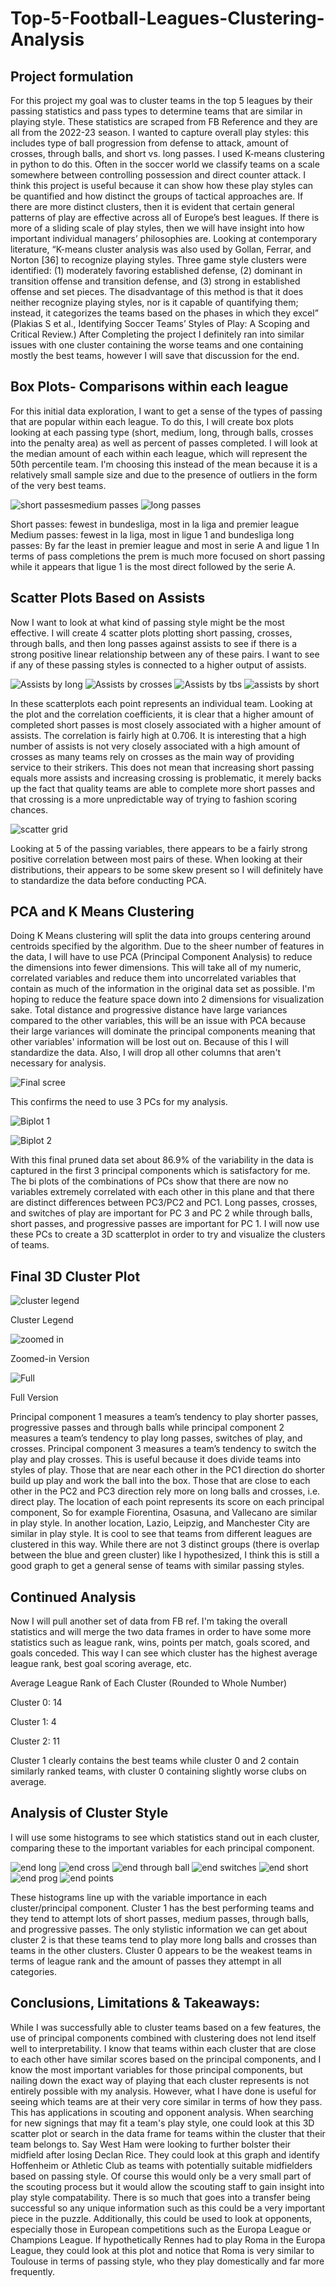 # Top-5-Football-Leagues-Clustering-Analysis

## Project formulation
For this project my goal was to cluster teams in the top 5 leagues by their passing statistics and pass types to determine teams that are similar in playing style. These statistics are scraped from FB Reference and they are all from the 2022-23 season. I wanted to capture overall play styles: this includes type of ball progression from defense to attack, amount of crosses, through balls, and short vs. long passes. I used K-means clustering in python to do this. Often in the soccer world we classify teams on a scale somewhere between controlling possession and direct counter attack. I think this project is useful because it can show how these play styles can be quantified and how distinct the groups of tactical approaches are. If there are more distinct clusters, then it is evident that certain general patterns of play are effective across all of Europe’s best leagues. If there is more of a sliding scale of play styles, then we will have insight into how important individual managers’ philosophies are. Looking at contemporary literature, “K-means cluster analysis was also used by Gollan, Ferrar, and Norton [36] to recognize playing styles. Three game style clusters were identified: (1) moderately favoring established defense, (2) dominant in transition offense and transition defense, and (3) strong in established offense and set pieces. The disadvantage of this method is that it does neither recognize playing styles, nor is it capable of quantifying them; instead, it categorizes the teams based on the phases in which they excel” (Plakias S et al., Identifying Soccer Teams’ Styles of Play: A Scoping and Critical Review.) After Completing the project I definitely ran into similar issues with one cluster containing the worse teams and one containing mostly the best teams, however I will save that discussion for the end.

## Box Plots- Comparisons within each league
For this initial data exploration, I want to get a sense of the types of passing that are popular within each league. To do this, I will create box plots looking at each passing type (short, medium, long, through balls, crosses into the penalty area) as well as percent of passes completed. I will look at the median amount of each within each league, which will represent the 50th percentile team. I'm choosing this instead of the mean because it is a relatively small sample size and due to the presence of outliers in the form of the very best teams.

![short passes![medium passes](https://github.com/Owenp25/Top-5-Football-Leagues-Clustering-Analysis/assets/77632947/0bb12fdc-bcba-46b2-aa84-dba21a3e7c76)
](https://github.com/Owenp25/Top-5-Football-Leagues-Clustering-Analysis/assets/77632947/ab6f2c93-53fa-4b8e-bd66-ee410586d863)
![long passes](https://github.com/Owenp25/Top-5-Football-Leagues-Clustering-Analysis/assets/77632947/b606e69e-33bd-4bbc-ada5-4d8f4b5da59d)

Short passes: fewest in bundesliga, most in la liga and premier league
Medium passes: fewest in la liga, most in ligue 1 and bundesliga
long passes: By far the least in premier league and most in serie A and ligue 1
In terms of pass completions the prem is much more focused on short passing while it appears that ligue 1 is the most direct followed by the serie A.

## Scatter Plots Based on Assists

Now I want to look at what kind of passing style might be the most effective. I will create 4 scatter plots plotting short passing, crosses, through balls, and then long passes against assists to see if there is a strong positive linear relationship between any of these pairs. I want to see if any of these passing styles is connected to a higher output of assists.

![Assists by long](https://github.com/Owenp25/Top-5-Football-Leagues-Clustering-Analysis/assets/77632947/6fc54a82-e9f8-43e0-bc19-8296145dde41)
![Assists by crosses](https://github.com/Owenp25/Top-5-Football-Leagues-Clustering-Analysis/assets/77632947/68bdb4d7-25e9-40eb-89f1-50e69b615721)
![Assists by tbs](https://github.com/Owenp25/Top-5-Football-Leagues-Clustering-Analysis/assets/77632947/02532bcd-b7a6-43c0-a811-e13398db3a8d)
![assists by short ](https://github.com/Owenp25/Top-5-Football-Leagues-Clustering-Analysis/assets/77632947/dcb8c5cd-6493-4169-8f98-4c19662c40bc)

In these scatterplots each point represents an individual team. Looking at the plot and the correlation coefficients, it is clear that a higher amount of completed short passes is most closely associated with a higher amount of assists. The correlation is fairly high at 0.706. It is interesting that a high number of assists is not very closely associated with a high amount of crosses as many teams rely on crosses as the main way of providing service to their strikers. This does not mean that increasing short passing equals more assists and increasing crossing is problematic, it merely backs up the fact that quality teams are able to complete more short passes and that crossing is a more unpredictable way of trying to fashion scoring chances.

![scatter grid](https://github.com/Owenp25/Top-5-Football-Leagues-Clustering-Analysis/assets/77632947/f2a0e20d-de4c-40ca-8362-809dd2f0ba45)

Looking at 5 of the passing variables, there appears to be a fairly strong positive correlation between most pairs of these. When looking at their distributions, their appears to be some skew present so I will definitely have to standardize the data before conducting PCA.

## PCA and K Means Clustering

Doing K Means clustering will split the data into groups centering around centroids specified by the algorithm. Due to the sheer number of features in the data, I will have to use PCA (Principal Component Analysis) to reduce the dimensions into fewer dimensions. This will take all of my numeric, correlated variables and reduce them into uncorrelated variables that contain as much of the information in the original data set as possible. I'm hoping to reduce the feature space down into 2 dimensions for visualization sake. Total distance and progressive distance have large variances compared to the other variables, this will be an issue with PCA because their large variances will dominate the principal components meaning that other variables' information will be lost out on. Because of this I will standardize the data. Also, I will drop all other columns that aren't necessary for analysis.

![Final scree](https://github.com/Owenp25/Top-5-Football-Leagues-Clustering-Analysis/assets/77632947/e672d8bf-841f-4973-8aa8-aa14b6dbeb81)

This confirms the need to use 3 PCs for my analysis.

![Biplot 1](https://github.com/Owenp25/Top-5-Football-Leagues-Clustering-Analysis/assets/77632947/b2b1e3a5-d175-4856-9058-bcb3876e1915)

![Biplot 2](https://github.com/Owenp25/Top-5-Football-Leagues-Clustering-Analysis/assets/77632947/3ccd15d3-7a48-4af7-b451-5b065655d37f)

With this final pruned data set about 86.9% of the variability in the data is captured in the first 3 principal components which is satisfactory for me. The bi plots of the combinations of PCs show that there are now no variables extremely correlated with each other in this plane and that there are distinct differences between PC3/PC2 and PC1. Long passes, crosses, and switches of play are important for PC 3 and PC 2 while through balls, short passes, and progressive passes are important for PC 1. I will now use these PCs to create a 3D scatterplot in order to try and visualize the clusters of teams.

## Final 3D Cluster Plot

![cluster legend](https://github.com/Owenp25/Top-5-Football-Leagues-Clustering-Analysis/assets/77632947/e9bbf669-7731-4d43-b268-b925629df6eb)

Cluster Legend

![zoomed in](https://github.com/Owenp25/Top-5-Football-Leagues-Clustering-Analysis/assets/77632947/8c6385a5-484b-40c1-8165-a1a8795a0024)

Zoomed-in Version

![Full](https://github.com/Owenp25/Top-5-Football-Leagues-Clustering-Analysis/assets/77632947/528c0e62-b553-4dac-bd5e-fbecd80d3d37)

Full Version

Principal component 1 measures a team’s tendency to play shorter passes, progressive passes and through balls while principal component 2 measures a team’s tendency to play long passes, switches of play, and crosses. Principal component 3 measures a team’s tendency to switch the play and play crosses. This is useful because it does divide teams into styles of play. Those that are near each other in the PC1 direction do shorter build up play and work the ball into the box. Those that are close to each other in the PC2 and PC3 direction rely more on long balls and crosses, i.e. direct play. The location of each point represents its score on each principal component, So for example Fiorentina, Osasuna, and Vallecano are similar in play style. In another location, Lazio, Leipzig, and Manchester City are similar in play style. It is cool to see that teams from different leagues are clustered in this way. While there are not 3 distinct groups (there is overlap between the blue and green cluster) like I hypothesized, I think this is still a good graph to get a general sense of teams with similar passing styles.

## Continued Analysis

Now I will pull another set of data from FB ref. I'm taking the overall statistics and will merge the two data frames in order to have some more statistics such as league rank, wins, points per match, goals scored, and goals conceded. This way I can see which cluster has the highest average league rank, best goal scoring average, etc.

Average League Rank of Each Cluster (Rounded to Whole Number)

Cluster 0: 14

Cluster 1: 4

Cluster 2: 11

Cluster 1 clearly contains the best teams while cluster 0 and 2 contain similarly ranked teams, with cluster 0 containing slightly worse clubs on average.

## Analysis of Cluster Style

I will use some histograms to see which statistics stand out in each cluster, comparing these to the important variables for each principal component.

![end long](https://github.com/Owenp25/Top-5-Football-Leagues-Clustering-Analysis/assets/77632947/dfc3d977-d71b-4a3c-a262-a1cc86309ab0)
![end cross](https://github.com/Owenp25/Top-5-Football-Leagues-Clustering-Analysis/assets/77632947/ba3b7616-eee6-4fa5-b731-b2d3cd08b60e)
![end through ball](https://github.com/Owenp25/Top-5-Football-Leagues-Clustering-Analysis/assets/77632947/181e0b0c-8069-40f0-9c37-a08b7fb9bc70)
![end switches](https://github.com/Owenp25/Top-5-Football-Leagues-Clustering-Analysis/assets/77632947/558d0013-7637-43ba-b1eb-b553b7243df4)
![end short](https://github.com/Owenp25/Top-5-Football-Leagues-Clustering-Analysis/assets/77632947/4c84c4cc-a93e-4b1b-9e7e-08912901531f)
![end prog](https://github.com/Owenp25/Top-5-Football-Leagues-Clustering-Analysis/assets/77632947/65878f4a-e633-4aac-8b10-4462eb8be04f)
![end points](https://github.com/Owenp25/Top-5-Football-Leagues-Clustering-Analysis/assets/77632947/db9e3074-0f99-4f28-9147-4a47d8917131)

These histograms line up with the variable importance in each cluster/principal component. Cluster 1 has the best performing teams and they tend to attempt lots of short passes, medium passes, through balls, and progressive passes. The only stylistic information we can get about cluster 2 is that these teams tend to play more long balls and crosses than teams in the other clusters. Cluster 0 appears to be the weakest teams in terms of league rank and the amount of passes they attempt in all categories.

## Conclusions, Limitations & Takeaways: 
While I was successfully able to cluster teams based on a few features, the use of principal components combined with clustering does not lend itself well to interpretability. I know that teams within each cluster that are close to each other have similar scores based on the principal components, and I know the most important variables for those principal components, but nailing down the exact way of playing that each cluster represents is not entirely possible with my analysis. However, what I have done is useful for seeing which teams are at their very core similar in terms of how they pass. This has applications in scouting and opponent analysis. When searching for new signings that may fit a team's play style, one could look at this 3D scatter plot or search in the data frame for teams within the cluster that their team belongs to. Say West Ham were looking to further bolster their midfield after losing Declan Rice. They could look at this graph and identify Hoffenheim or Athletic Club as teams with potentially suitable midfielders based on passing style. Of course this would only be a very small part of the scouting process but it would allow the scouting staff to gain insight into play style compatability. There is so much that goes into a transfer being successful so any unique information such as this could be a very important piece in the puzzle. Additionally, this could be used to look at opponents, especially those in European competitions such as the Europa League or Champions League. If hypothetically Rennes had to play Roma in the Europa League, they could look at this plot and notice that Roma is very similar to Toulouse in terms of passing style, who they play domestically and far more frequently.
